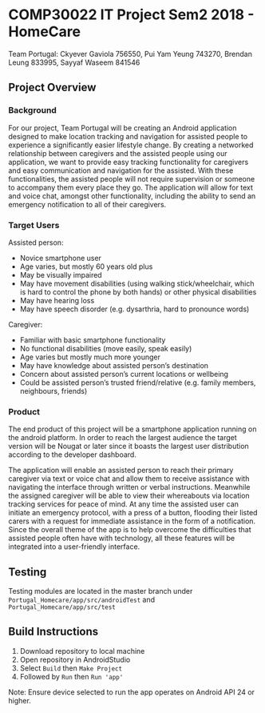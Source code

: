 # COMP30022 IT Project Sem2 2018 - HomeCare
Team Portugal: Ckyever Gaviola 756550, Pui Yam Yeung 743270, Brendan Leung 833995, Sayyaf Waseem 841546

## Project Overview
### Background
For our project, Team Portugal will be creating an Android application designed to make location tracking and navigation for assisted people to experience a significantly easier lifestyle change. By creating a networked relationship between caregivers and the assisted people using our application, we want to provide easy tracking functionality for caregivers and easy communication and navigation for the assisted. With these functionalities, the assisted people will not require supervision or someone to accompany them every place they go. The application will allow for text and voice chat, amongst other functionality, including the ability to send an emergency notification to all of their caregivers.

### Target Users
Assisted person:
- Novice smartphone user
- Age varies, but mostly 60 years old plus
- May be visually impaired
- May have movement disabilities (using walking stick/wheelchair, which is hard to control the phone by both hands) or other physical disabilities
- May have hearing loss
- May have speech disorder (e.g. dysarthria, hard to pronounce words)

Caregiver:
- Familiar with basic smartphone functionality
- No functional disabilities (move easily, speak easily)
- Age varies but mostly much more younger
- May have knowledge about assisted person’s destination
- Concern about assisted person’s current locations or wellbeing
- Could be assisted person’s trusted friend/relative (e.g. family members, neighbours, friends)

### Product
The end product of this project will be a smartphone application running on the android platform. In order to reach the largest audience the target version will be Nougat or later since it boasts the largest user distribution according to the developer dashboard.

The application will enable an assisted person to reach their primary caregiver via text or voice chat and allow them to receive assistance with navigating the interface through written or verbal instructions. Meanwhile the assigned caregiver will be able to view their whereabouts via location tracking services for peace of mind. At any time the assisted user can initiate an emergency protocol, with a press of a button, flooding their listed carers with a request for immediate assistance in the form of a notification. Since the overall theme of the app is to help overcome the difficulties that assisted people often have with technology, all these features will be integrated into a user-friendly interface.

## Testing
Testing modules are located in the master branch under `Portugal_Homecare/app/src/androidTest` and `Portugal_Homecare/app/src/test`

## Build Instructions
1. Download repository to local machine
2. Open repository in AndroidStudio
3. Select `Build` then `Make Project`
4. Followed by `Run` then `Run 'app'`

Note: Ensure device selected to run the app operates on Android API 24 or higher.
